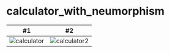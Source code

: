 # calculator_with_neumorphism

| #1 | #2  |
| ------- | --- |
| ![calculator](https://s4.uupload.ir/files/screenshot_2022-01-15-02-42-54-216_com.example.neocalculator_q8vc.jpg) | ![calculator2](https://s4.uupload.ir/files/screenshot_2022-01-15-02-43-03-239_com.example.neocalculator_ts0t.jpg) |
